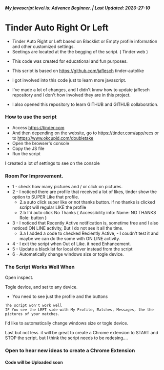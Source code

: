 ##### My javascript level is: Advance Beginner. | Last Updated: 2020-27-10  

# Tinder Auto Right Or Left
* Tinder Auto Right or Left based on Blacklist or Empty profile information and other customized settings.  
* Seetings are located at the the begging of the script.  ( Tinder web )
- This code was created for educational and fun purposes.

- This script is based on https://github.com/jaflesch tinder-autolike 
- I got involved into this code just to learn more javascript.
- I've made a lot of changes, and I didn't know how to update jaflesch repository and I don't how involved they are in this project.
- I also opened this repository to learn GITHUB and GITHUB collaboration. 

### How to use the script
- Access https://tinder.com
- And then depending on the website, go to https://tinder.com/app/recs or to https://www.okcupid.com/doubletake
- Open the browser's console
- Copy the JS file
- Run the script

I created a lot of settings to see on the console 

### Room For Improvement.

* 1 - check how many pictures and / or click on pictures.
* 2 - I noticed there are profile that received a lot of likes, tinder show the option to SUPER Like that profile. 
  * 2.a auto click super like or not thanks button. if no thanks is clicked script will regular LIKE the profile
  * 2.b I'd auto click No Thanks  ( Accessibility info:  Name:  NO THANKS  Role: button )
* 3 - I noticed that Recently Active notification is, sometime free and I also noticed ON LINE activity, But I do not see it all the time. 
  * 3.a I added a code to checked Reciently Active, - I coudn't test it and maybe we can do the some with ON LINE activity. 
* 4 - I exit the script when Out of Like. it need Enhancement. 
* 5 - Update a blacklist for local driver instead from the script 
* 6 - Automatically change windows size or togle device.


### The Script Works Well When

Open inspect.

Togle device, and set to any device.

* You need to see just the profile and the buttons
```
The script won't work well 
IF You see the LEFT side with My Profile, Matches, Messages, the the pictures of your matches.
```
I'd like to automatically change windows size or togle device.

Last but not less. it will be great to create a Chrome extension to START and STOP the script. 
but I think the script needs to be redesing.... 
### Open to hear new ideas to create a Chrome Extension


#### Code will be Uploaded soon
